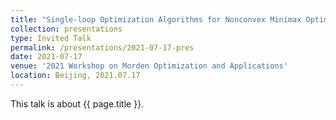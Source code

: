 ```yaml
---
title: "Single-loop Optimization Algorithms for Nonconvex Minimax Optimization Problems and Their Complexity Analysis"
collection: presentations
type: Invited Talk
permalink: /presentations/2021-07-17-pres
date: 2021-07-17
venue: '2021 Workshop on Morden Optimization and Applications'
location: Beijing, 2021.07.17
---
```


This talk is about {{ page.title }}.
